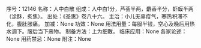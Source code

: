 序号：12146
名称：人中白散
组成：人中白1分，芦荟半两，麝香半分，虾蟆半两（涂酥，炙焦）。
出处：《圣惠》卷八十六。
主治：小儿无辜疳气，寒热积滞不化，腹肚胀痛。
加减：None
功效：None
用法用量：每服半钱，空心及晚后用热水调下。服后当下恶物。
制备方法：上为细散。
临床应用：None
各家论述：None
用药禁忌：None
附注：None
